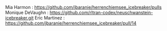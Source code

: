 Mia Harmon : https://github.com/jbaranie/herrenchiemsee_icebreaker/pulls
Monique DeVaughn : https://github.com/rltran-codex/neuschwanstein-icebreaker.git
Eric Martinez : https://github.com/jbaranie/herrenchiemsee_icebreaker/pull/14
